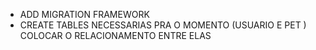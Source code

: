 - ADD MIGRATION FRAMEWORK 
- CREATE TABLES NECESSARIAS PRA O MOMENTO (USUARIO E PET ) COLOCAR O RELACIONAMENTO ENTRE ELAS